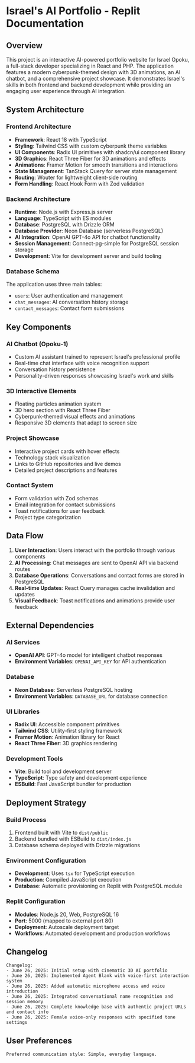 # Israel's AI Portfolio - Replit Documentation

## Overview

This project is an interactive AI-powered portfolio website for Israel Opoku, a full-stack developer specializing in React and PHP. The application features a modern cyberpunk-themed design with 3D animations, an AI chatbot, and a comprehensive project showcase. It demonstrates Israel's skills in both frontend and backend development while providing an engaging user experience through AI integration.

## System Architecture

### Frontend Architecture
- **Framework**: React 18 with TypeScript
- **Styling**: Tailwind CSS with custom cyberpunk theme variables
- **UI Components**: Radix UI primitives with shadcn/ui component library
- **3D Graphics**: React Three Fiber for 3D animations and effects
- **Animations**: Framer Motion for smooth transitions and interactions
- **State Management**: TanStack Query for server state management
- **Routing**: Wouter for lightweight client-side routing
- **Form Handling**: React Hook Form with Zod validation

### Backend Architecture
- **Runtime**: Node.js with Express.js server
- **Language**: TypeScript with ES modules
- **Database**: PostgreSQL with Drizzle ORM
- **Database Provider**: Neon Database (serverless PostgreSQL)
- **AI Integration**: OpenAI GPT-4o API for chatbot functionality
- **Session Management**: Connect-pg-simple for PostgreSQL session storage
- **Development**: Vite for development server and build tooling

### Database Schema
The application uses three main tables:
- `users`: User authentication and management
- `chat_messages`: AI conversation history storage
- `contact_messages`: Contact form submissions

## Key Components

### AI Chatbot (Opoku-1)
- Custom AI assistant trained to represent Israel's professional profile
- Real-time chat interface with voice recognition support
- Conversation history persistence
- Personality-driven responses showcasing Israel's work and skills

### 3D Interactive Elements
- Floating particles animation system
- 3D hero section with React Three Fiber
- Cyberpunk-themed visual effects and animations
- Responsive 3D elements that adapt to screen size

### Project Showcase
- Interactive project cards with hover effects
- Technology stack visualization
- Links to GitHub repositories and live demos
- Detailed project descriptions and features

### Contact System
- Form validation with Zod schemas
- Email integration for contact submissions
- Toast notifications for user feedback
- Project type categorization

## Data Flow

1. **User Interaction**: Users interact with the portfolio through various components
2. **AI Processing**: Chat messages are sent to OpenAI API via backend routes
3. **Database Operations**: Conversations and contact forms are stored in PostgreSQL
4. **Real-time Updates**: React Query manages cache invalidation and updates
5. **Visual Feedback**: Toast notifications and animations provide user feedback

## External Dependencies

### AI Services
- **OpenAI API**: GPT-4o model for intelligent chatbot responses
- **Environment Variables**: `OPENAI_API_KEY` for API authentication

### Database
- **Neon Database**: Serverless PostgreSQL hosting
- **Environment Variables**: `DATABASE_URL` for database connection

### UI Libraries
- **Radix UI**: Accessible component primitives
- **Tailwind CSS**: Utility-first styling framework
- **Framer Motion**: Animation library for React
- **React Three Fiber**: 3D graphics rendering

### Development Tools
- **Vite**: Build tool and development server
- **TypeScript**: Type safety and development experience
- **ESBuild**: Fast JavaScript bundler for production

## Deployment Strategy

### Build Process
1. Frontend built with Vite to `dist/public`
2. Backend bundled with ESBuild to `dist/index.js`
3. Database schema deployed with Drizzle migrations

### Environment Configuration
- **Development**: Uses `tsx` for TypeScript execution
- **Production**: Compiled JavaScript execution
- **Database**: Automatic provisioning on Replit with PostgreSQL module

### Replit Configuration
- **Modules**: Node.js 20, Web, PostgreSQL 16
- **Port**: 5000 (mapped to external port 80)
- **Deployment**: Autoscale deployment target
- **Workflows**: Automated development and production workflows

## Changelog

```
Changelog:
- June 26, 2025: Initial setup with cinematic 3D AI portfolio
- June 26, 2025: Implemented Agent Blank with voice-first interaction system
- June 26, 2025: Added automatic microphone access and voice introduction
- June 26, 2025: Integrated conversational name recognition and session memory
- June 26, 2025: Complete knowledge base with authentic project URLs and contact info
- June 26, 2025: Female voice-only responses with specified tone settings
```

## User Preferences

```
Preferred communication style: Simple, everyday language.
```